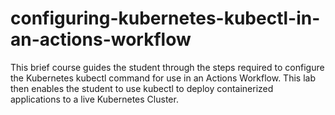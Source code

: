 # configuring-kubernetes-kubectl-in-an-actions-workflow
This brief course guides the student through the steps required to configure the Kubernetes kubectl command for use in an Actions Workflow. This lab then enables the student to use kubectl to deploy containerized applications to a live Kubernetes Cluster.
